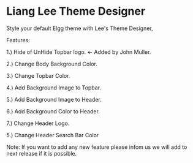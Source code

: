 Liang Lee Theme Designer
========================

Style your default Elgg theme with Lee's Theme Designer,

Features:

1.) Hide of UnHide Topbar logo. <- Added by John Muller.

2.) Change Body Background Color.

3.) Change Topbar Color.

4.) Add Background Image to Topbar.

5.) Add Background Image to Header.

6.) Add Background Color to Header.

7.) Change Header Logo.

5.) Change Header Search Bar Color

Note: If you want to add any new feature please infom us we will add to next release if it is possible.